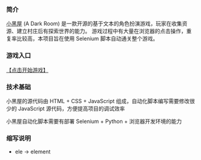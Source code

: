 ### 简介
[小黑屋](https://github.com/doublespeakgames/adarkroom)  (A Dark Room) 是一款开源的基于文本的角色扮演游戏，玩家在收集资源、建立村庄后有探索世界的能力。
游戏过程中有大量在浏览器的点击操作，重复率比较高，本项目旨在使用 Selenium 脚本自动通关整个游戏。

### 游戏入口
[【点击开始游戏】](http://adarkroom.doublespeakgames.com/?lang=zh_cn)

### 技术基础
小黑屋的源代码由 HTML + CSS + JavaScript 组成，自动化脚本编写需要修改很少的 JavaScript 源代码，方便提高项目的调试效率

小黑屋自动化脚本需要有部署 Selenium + Python + 浏览器开发环境的能力

### 缩写说明

- ele -> element